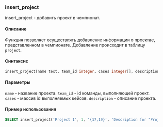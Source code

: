 ### insert_project

insert_project - добавить проект в чемпионат.

#### Описание
Функция позволяет осуществлять добавление информации о проектае, представленном в чемпионате.
Добавление происходит в таблицу `project`.
#### Синтаксис

```SQL 
insert_project(name text, team_id integer, cases integer[], description text)
```

#### Параметры
`name` - название проекта.
`team_id` - id команды, выполняющей проект.
`cases` - массив id выполняемых кейсов.
`description` - описание проекта.

#### Пример использования

```SQL
SELECT insert_project('Project 1', 1, '{17,19}', 'Description for "Project 1"');
```